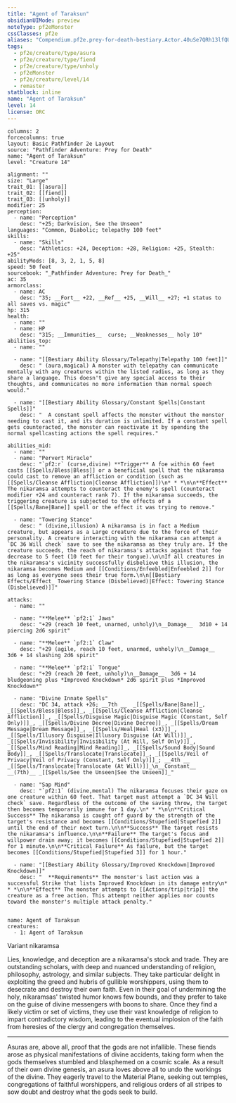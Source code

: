 ```yaml
---
title: "Agent of Taraksun"
obsidianUIMode: preview
noteType: pf2eMonster
cssClasses: pf2e
aliases: "Compendium.pf2e.prey-for-death-bestiary.Actor.40uSe7QRh13lfQUj" 
tags:
  - pf2e/creature/type/asura
  - pf2e/creature/type/fiend
  - pf2e/creature/type/unholy
  - pf2eMonster
  - pf2e/creature/level/14
  - remaster
statblock: inline
name: "Agent of Taraksun"
level: 14
license: ORC
---
```


```statblock
columns: 2
forcecolumns: true
layout: Basic Pathfinder 2e Layout
source: "Pathfinder Adventure: Prey for Death"
name: "Agent of Taraksun"
level: "Creature 14"

alignment: ""
size: "Large"
trait_01: [[asura]]
trait_02: [[fiend]]
trait_03: [[unholy]]
modifier: 25
perception:
  - name: "Perception"
    desc: "+25; Darkvision, See the Unseen"
languages: "Common, Diabolic; telepathy 100 feet"
skills:
  - name: "Skills"
    desc: "Athletics: +24, Deception: +28, Religion: +25, Stealth: +25"
abilityMods: [8, 3, 2, 1, 5, 8]
speed: 50 feet
sourcebook: "_Pathfinder Adventure: Prey for Death_"
ac: 35
armorclass:
  - name: AC
    desc: "35; __Fort__ +22, __Ref__ +25, __Will__ +27; +1 status to all saves vs. magic"
hp: 315
health:
  - name: ""
  - name: HP
    desc: "315; __Immunities__  curse; __Weaknesses__ holy 10"
abilities_top:
  - name: ""

  - name: "[[Bestiary Ability Glossary/Telepathy|Telepathy 100 feet]]"
    desc: " (aura,magical) A monster with telepathy can communicate mentally with any creatures within the listed radius, as long as they share a language. This doesn't give any special access to their thoughts, and communicates no more information than normal speech would."

  - name: "[[Bestiary Ability Glossary/Constant Spells|Constant Spells]]"
    desc: "  A constant spell affects the monster without the monster needing to cast it, and its duration is unlimited. If a constant spell gets counteracted, the monster can reactivate it by spending the normal spellcasting actions the spell requires."

abilities_mid:
  - name: ""
  - name: "Pervert Miracle"
    desc: "`pf2:r` (curse,divine) **Trigger** A foe within 60 feet casts [[Spells/Bless|Bless]] or a beneficial spell that the nikaramsa could cast to remove an affliction or condition (such as [[Spells/Cleanse Affliction|Cleanse Affliction]])\n* * *\n\n**Effect** The nikaramsa attempts to counteract the enemy's spell (counteract modifier +24 and counteract rank 7). If the nikaramsa succeeds, the triggering creature is subjected to the effects of a [[Spells/Bane|Bane]] spell or the effect it was trying to remove."

  - name: "Towering Stance"
    desc: " (divine,illusion) A nikaramsa is in fact a Medium creature, but appears as a Large creature due to the force of their personality. A creature interacting with the nikaramsa can attempt a `DC 36 Will check` save to see the nikaramsa as they truly are. If the creature succeeds, the reach of nikaramsa's attacks against that foe decrease to 5 feet (10 feet for their tongue).\n\nIf all creatures in the nikaramsa's vicinity successfully disbelieve this illusion, the nikaramsa becomes Medium and [[Conditions/Enfeebled|Enfeebled 2]] for as long as everyone sees their true form.\n\n[[Bestiary Effects/Effect_ Towering Stance (Disbelieved)|Effect: Towering Stance (Disbelieved)]]"

attacks:
  - name: ""

  - name: "**Melee** `pf2:1` Jaws"
    desc: "+29 (reach 10 feet, unarmed, unholy)\n__Damage__  3d10 + 14 piercing 2d6 spirit"

  - name: "**Melee** `pf2:1` Claw"
    desc: "+29 (agile, reach 10 feet, unarmed, unholy)\n__Damage__  3d6 + 14 slashing 2d6 spirit"

  - name: "**Melee** `pf2:1` Tongue"
    desc: "+29 (reach 20 feet, unholy)\n__Damage__  3d6 + 14 bludgeoning plus *Improved Knockdown* 2d6 spirit plus *Improved Knockdown*"

  - name: "Divine Innate Spells"
    desc: "DC 34, attack +26; __7th __  _[[Spells/Bane|Bane]]_, _[[Spells/Bless|Bless]]_, _[[Spells/Cleanse Affliction|Cleanse Affliction]]_, _[[Spells/Disguise Magic|Disguise Magic (Constant, Self Only)]]_, _[[Spells/Divine Decree|Divine Decree]]_, _[[Spells/Dream Message|Dream Message]]_, _[[Spells/Heal|Heal (x3)]]_, _[[Spells/Illusory Disguise|Illusory Disguise (At Will)]]_, _[[Spells/Invisibility|Invisibility (At Will, Self Only)]]_, _[[Spells/Mind Reading|Mind Reading]]_, _[[Spells/Sound Body|Sound Body]]_, _[[Spells/Translocate|Translocate]]_, _[[Spells/Veil of Privacy|Veil of Privacy (Constant, Self Only)]]_; __4th __  _[[Spells/Translocate|Translocate (At Will)]]_\n__Constant__  __(7th)__ _[[Spells/See the Unseen|See the Unseen]]_"

  - name: "Sap Mind"
    desc: "`pf2:1` (divine,mental) The nikaramsa focuses their gaze on one creature within 60 feet. That target must attempt a `DC 34 Will check` save. Regardless of the outcome of the saving throw, the target then becomes temporarily immune for 1 day.\n* * *\n\n**Critical Success** The nikaramsa is caught off guard by the strength of the target's resistance and becomes [[Conditions/Stupefied|Stupefied 2]] until the end of their next turn.\n\n**Success** The target resists the nikaramsa's influence.\n\n**Failure** The target's focus and willpower drain away; it becomes [[Conditions/Stupefied|Stupefied 2]] for 1 minute.\n\n**Critical Failure** As failure, but the target becomes [[Conditions/Stupefied|Stupefied 3]] for 1 hour."

  - name: "[[Bestiary Ability Glossary/Improved Knockdown|Improved Knockdown]]"
    desc: "  **Requirements** The monster's last action was a successful Strike that lists Improved Knockdown in its damage entry\n* * *\n\n**Effect** The monster attempts to [[Actions/trip|trip]] the creature as a free action. This attempt neither applies nor counts toward the monster's multiple attack penalty."
 
```

```encounter-table
name: Agent of Taraksun
creatures:
  - 1: Agent of Taraksun
```


Variant nikaramsa

Lies, knowledge, and deception are a nikaramsa's stock and trade. They are outstanding scholars, with deep and nuanced understanding of religion, philosophy, astrology, and similar subjects. They take particular delight in exploiting the greed and hubris of gullible worshippers, using them to desecrate and destroy their own faith. Even in their goal of undermining the holy, nikaramsas' twisted humor knows few bounds, and they prefer to take on the guise of divine messengers with boons to share. Once they find a likely victim or set of victims, they use their vast knowledge of religion to impart contradictory wisdom, leading to the eventual implosion of the faith from heresies of the clergy and congregation themselves.

* * *

Asuras are, above all, proof that the gods are not infallible. These fiends arose as physical manifestations of divine accidents, taking form when the gods themselves stumbled and blasphemed on a cosmic scale. As a result of their own divine genesis, an asura loves above all to undo the workings of the divine. They eagerly travel to the Material Plane, seeking out temples, congregations of faithful worshippers, and religious orders of all stripes to sow doubt and destroy what the gods seek to build.
